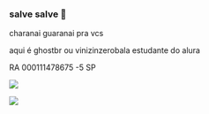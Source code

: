### salve salve 🤙
charanai guaranai pra vcs

 aqui é ghostbr ou vinizinzerobala
 estudante do alura 

 RA 000111478675 -5 SP

 ![](https://media1.tenor.com/m/ivgwTioduXsAAAAC/meliodas.gif)

 ![](https://media.tenor.com/iDlYZ3fQ47gAAAAi/amogus.gif)
